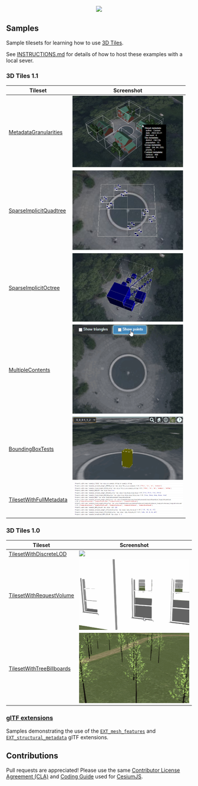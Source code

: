 <p align="center"><img src="https://github.com/CesiumGS/3d-tiles/blob/main/figures/Cesium3DTiles.png" /></p>


## Samples

Sample tilesets for learning how to use [3D Tiles](https://github.com/CesiumGS/3d-tiles).

See [INSTRUCTIONS.md](INSTRUCTIONS.md) for details of how to host these examples with a local sever.

### 3D Tiles 1.1

| Tileset | Screenshot |
| - | - |
| [MetadataGranularities](1.1/MetadataGranularities) | <img src="1.1/MetadataGranularities/screenshot/MetadataGranularities.png" width="300"> |
| [SparseImplicitQuadtree](1.1/SparseImplicitQuadtree) | <img src="1.1/SparseImplicitQuadtree/screenshot/SparseImplicitQuadtree.png" width="300"> |
| [SparseImplicitOctree](1.1/SparseImplicitOctree) | <img src="1.1/SparseImplicitOctree/screenshot/SparseImplicitOctree.png" width="300"> |
| [MultipleContents](1.1/MultipleContents) | <img src="1.1/MultipleContents/screenshot/MultipleContents.gif" width="300"> |
| [BoundingBoxTests](1.1/BoundingBoxTests) | <img src="1.1/BoundingBoxTests/screenshot/BoundingBoxTests.gif" width="300"> |
| [TilesetWithFullMetadata](1.1/TilesetWithFullMetadata) | <img src="1.1/TilesetWithFullMetadata/screenshot/TilesetWithFullMetadata.png" width="300"> |

### 3D Tiles 1.0

| Tileset | Screenshot |
| - | - |
| [TilesetWithDiscreteLOD](1.0/TilesetWithDiscreteLOD) | <img src="1.0/TilesetWithDiscreteLOD/screenshot/screenshot.gif" width="300"> |
| [TilesetWithRequestVolume](1.0/TilesetWithRequestVolume) | <img src="1.0/TilesetWithRequestVolume/screenshot/screenshot.gif" width="300"> |
| [TilesetWithTreeBillboards](1.0/TilesetWithTreeBillboards) | <img src="1.0/TilesetWithTreeBillboards/screenshot/screenshot.gif" width="300"> |


### [glTF extensions](glTF)

Samples demonstrating the use of the [`EXT_mesh_features`](https://github.com/CesiumGS/glTF/tree/3d-tiles-next/extensions/2.0/Vendor/EXT_mesh_features) and [`EXT_structural_metadata`](https://github.com/CesiumGS/glTF/tree/3d-tiles-next/extensions/2.0/Vendor/EXT_structural_metadata) glTF extensions.


## Contributions

Pull requests are appreciated!  Please use the same [Contributor License Agreement (CLA)](https://github.com/CesiumGS/cesium/blob/main/CONTRIBUTING.md) and [Coding Guide](https://github.com/CesiumGS/cesium/blob/main/Documentation/Contributors/CodingGuide/README.md) used for [CesiumJS](https://cesium.com/cesiumjs/).
